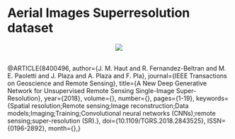 
# Aerial Images Superresolution dataset


<div align="center">
  <img src="https://github.com/mhaut/aerial-image-superresolution/blob/master/mosaic.png"><br><br>
</div>


@ARTICLE{8400496,
author={J. M. Haut and R. Fernandez-Beltran and M. E. Paoletti and J. Plaza and A. Plaza and F. Pla},
journal={IEEE Transactions on Geoscience and Remote Sensing},
title={A New Deep Generative Network for Unsupervised Remote Sensing Single-Image Super-Resolution},
year={2018},
volume={},
number={},
pages={1-19},
keywords={Spatial resolution;Remote sensing;Image reconstruction;Data models;Imaging;Training;Convolutional neural networks (CNNs);remote sensing;super-resolution (SR).},
doi={10.1109/TGRS.2018.2843525},
ISSN={0196-2892},
month={},}
